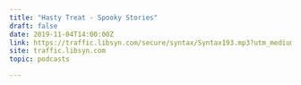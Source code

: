 ```yaml
---
title: "Hasty Treat - Spooky Stories"
draft: false
date: 2019-11-04T14:00:00Z
link: https://traffic.libsyn.com/secure/syntax/Syntax193.mp3?utm_medium=RSS&utm_source=hune
site: traffic.libsyn.com
topic: podcasts  

---
```

